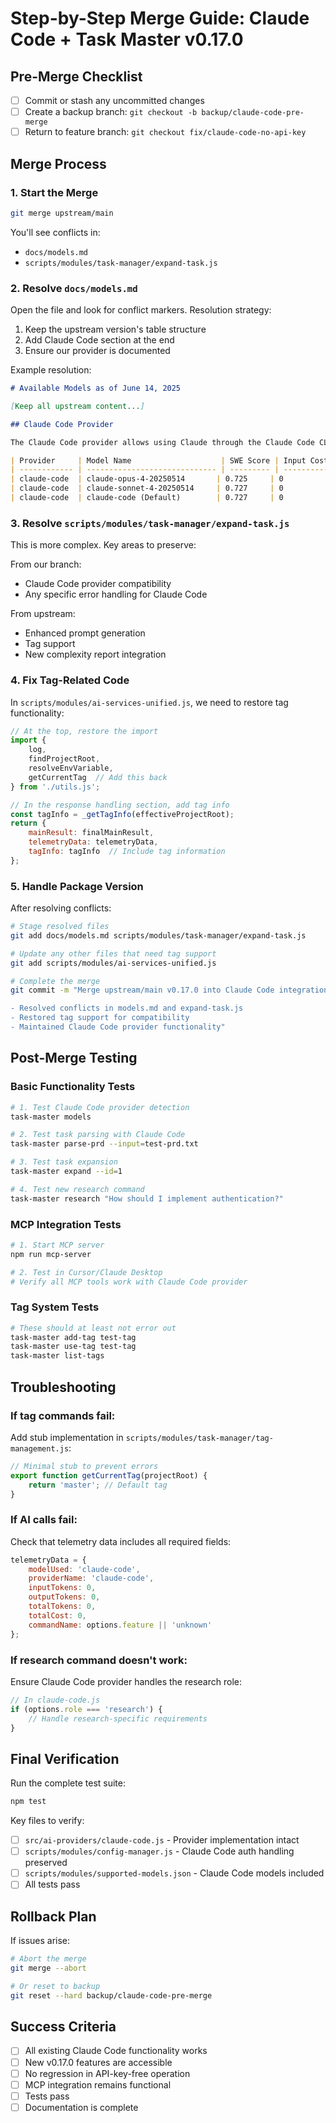 # Step-by-Step Merge Guide: Claude Code + Task Master v0.17.0

## Pre-Merge Checklist

- [ ] Commit or stash any uncommitted changes
- [ ] Create a backup branch: `git checkout -b backup/claude-code-pre-merge`
- [ ] Return to feature branch: `git checkout fix/claude-code-no-api-key`

## Merge Process

### 1. Start the Merge

```bash
git merge upstream/main
```

You'll see conflicts in:
- `docs/models.md`
- `scripts/modules/task-manager/expand-task.js`

### 2. Resolve `docs/models.md`

Open the file and look for conflict markers. Resolution strategy:
1. Keep the upstream version's table structure
2. Add Claude Code section at the end
3. Ensure our provider is documented

Example resolution:
```markdown
# Available Models as of June 14, 2025

[Keep all upstream content...]

## Claude Code Provider

The Claude Code provider allows using Claude through the Claude Code CLI without API keys:

| Provider     | Model Name                    | SWE Score | Input Cost | Output Cost |
| ------------ | ----------------------------- | --------- | ---------- | ----------- |
| claude-code  | claude-opus-4-20250514       | 0.725     | 0          | 0           |
| claude-code  | claude-sonnet-4-20250514     | 0.727     | 0          | 0           |
| claude-code  | claude-code (Default)        | 0.727     | 0          | 0           |
```

### 3. Resolve `scripts/modules/task-manager/expand-task.js`

This is more complex. Key areas to preserve:

From our branch:
- Claude Code provider compatibility
- Any specific error handling for Claude Code

From upstream:
- Enhanced prompt generation
- Tag support
- New complexity report integration

### 4. Fix Tag-Related Code

In `scripts/modules/ai-services-unified.js`, we need to restore tag functionality:

```javascript
// At the top, restore the import
import { 
    log, 
    findProjectRoot, 
    resolveEnvVariable, 
    getCurrentTag  // Add this back
} from './utils.js';

// In the response handling section, add tag info
const tagInfo = _getTagInfo(effectiveProjectRoot);
return {
    mainResult: finalMainResult,
    telemetryData: telemetryData,
    tagInfo: tagInfo  // Include tag information
};
```

### 5. Handle Package Version

After resolving conflicts:
```bash
# Stage resolved files
git add docs/models.md scripts/modules/task-manager/expand-task.js

# Update any other files that need tag support
git add scripts/modules/ai-services-unified.js

# Complete the merge
git commit -m "Merge upstream/main v0.17.0 into Claude Code integration

- Resolved conflicts in models.md and expand-task.js
- Restored tag support for compatibility
- Maintained Claude Code provider functionality"
```

## Post-Merge Testing

### Basic Functionality Tests

```bash
# 1. Test Claude Code provider detection
task-master models

# 2. Test task parsing with Claude Code
task-master parse-prd --input=test-prd.txt

# 3. Test task expansion
task-master expand --id=1

# 4. Test new research command
task-master research "How should I implement authentication?"
```

### MCP Integration Tests

```bash
# 1. Start MCP server
npm run mcp-server

# 2. Test in Cursor/Claude Desktop
# Verify all MCP tools work with Claude Code provider
```

### Tag System Tests

```bash
# These should at least not error out
task-master add-tag test-tag
task-master use-tag test-tag
task-master list-tags
```

## Troubleshooting

### If tag commands fail:

Add stub implementation in `scripts/modules/task-manager/tag-management.js`:
```javascript
// Minimal stub to prevent errors
export function getCurrentTag(projectRoot) {
    return 'master'; // Default tag
}
```

### If AI calls fail:

Check that telemetry data includes all required fields:
```javascript
telemetryData = {
    modelUsed: 'claude-code',
    providerName: 'claude-code',
    inputTokens: 0,
    outputTokens: 0,
    totalTokens: 0,
    totalCost: 0,
    commandName: options.feature || 'unknown'
};
```

### If research command doesn't work:

Ensure Claude Code provider handles the research role:
```javascript
// In claude-code.js
if (options.role === 'research') {
    // Handle research-specific requirements
}
```

## Final Verification

Run the complete test suite:
```bash
npm test
```

Key files to verify:
- [ ] `src/ai-providers/claude-code.js` - Provider implementation intact
- [ ] `scripts/modules/config-manager.js` - Claude Code auth handling preserved
- [ ] `scripts/modules/supported-models.json` - Claude Code models included
- [ ] All tests pass

## Rollback Plan

If issues arise:
```bash
# Abort the merge
git merge --abort

# Or reset to backup
git reset --hard backup/claude-code-pre-merge
```

## Success Criteria

- [ ] All existing Claude Code functionality works
- [ ] New v0.17.0 features are accessible
- [ ] No regression in API-key-free operation
- [ ] MCP integration remains functional
- [ ] Tests pass
- [ ] Documentation is complete